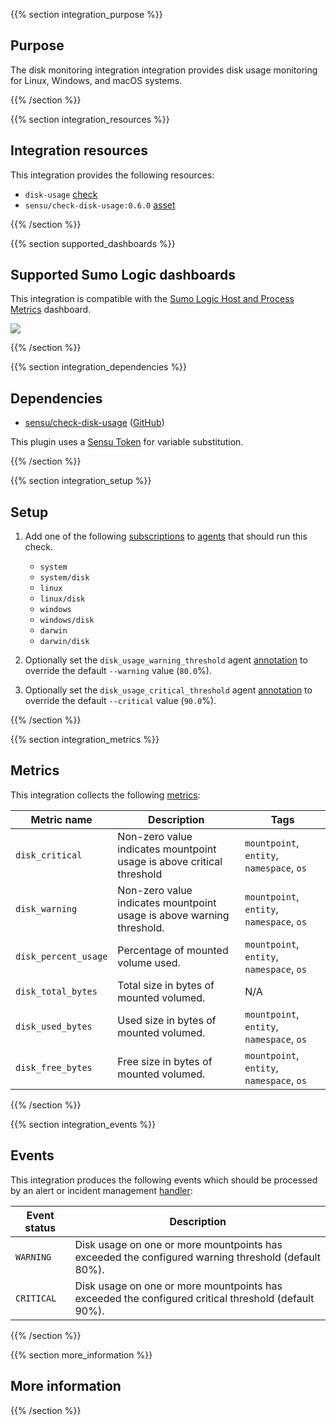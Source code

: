 {{% section integration_purpose %}}

## Purpose

<!-- Sensu Integration description; supports markdown -->

The disk monitoring integration integration provides disk usage monitoring for Linux, Windows, and macOS systems.

{{% /section %}}

{{% section integration_resources %}}

## Integration resources

<!-- Provide a high level overview of the integration contents (e.g. checks, filters, mutators, handlers, assets, etc) -->

This integration provides the following resources:

* `disk-usage` [check]
* `sensu/check-disk-usage:0.6.0` [asset]

{{% /section %}}

{{% section supported_dashboards %}}

## Supported Sumo Logic dashboards

<!-- List of supported dashboards w/ screenshots (supports png, jpeg, and gif images; relative paths only; e.g. `![](img/dashboard-1.png)` )-->

This integration is compatible with the [Sumo Logic Host and Process Metrics] dashboard.

![](img/dashboard1.png)

{{% /section %}}

{{% section integration_dependencies %}}

## Dependencies

<!-- Links to any Sensu Integration dependencies (i.e. Sensu Plugins) -->

- [sensu/check-disk-usage][check-disk-usage-bonsai] ([GitHub][check-disk-usage-github])

This plugin uses a [Sensu Token][tokens] for variable substitution.

{{% /section %}}

{{% section integration_setup %}}

## Setup

<!-- Sensu Integration setup instructions, including Sensu agent configuration and external component configuration -->
<!-- EXAMPLE: what configuration (if any) is required in a third-party service to enable monitoring? -->

1. Add one of the following [subscriptions] to [agents] that should run this check.

   * `system`
   * `system/disk`
   * `linux`
   * `linux/disk`
   * `windows`
   * `windows/disk`
   * `darwin`
   * `darwin/disk`

1. Optionally set the `disk_usage_warning_threshold` agent [annotation] to override the default `--warning` value (`80.0`%).

1. Optionally set the `disk_usage_critical_threshold` agent [annotation] to override the default `--critical` value (`90.0`%).

{{% /section %}}

{{% section integration_metrics %}}

## Metrics

<!-- List of all metrics collected by this integration. -->

This integration collects the following [metrics]:

Metric name | Description | Tags
----------- | ----------- | ----
`disk_critical` |  Non-zero value indicates mountpoint usage is above critical threshold | `mountpoint`, `entity`, `namespace`, `os`
`disk_warning` | Non-zero value indicates mountpoint usage is above warning threshold. | `mountpoint`, `entity`, `namespace`, `os`
`disk_percent_usage` | Percentage of mounted volume used. | `mountpoint`, `entity`, `namespace`, `os`
`disk_total_bytes` | Total size in bytes of mounted volumed. | N/A
`disk_used_bytes` | Used size in bytes of mounted volumed. | `mountpoint`, `entity`, `namespace`, `os`
`disk_free_bytes` | Free size in bytes of mounted volumed. | `mountpoint`, `entity`, `namespace`, `os`

{{% /section %}}

{{% section integration_events %}}

## Events

<!-- List of all alerts generated by this integration. -->

This integration produces the following events which should be processed by an alert or incident management [handler]:

Event status | Description
------------ | -----------
`WARNING` | Disk usage on one or more mountpoints has exceeded the configured warning threshold (default 80%).
`CRITICAL` | Disk usage on one or more mountpoints has exceeded the configured critical threshold (default 90%).

{{% /section %}}

{{% section more_information %}}

## More information

<!-- Please provide links to any relevant reference documentation to help users learn more and/or troubleshoot this integration. -->

{{% /section %}}

<!-- Links -->
[check]: https://docs.sensu.io/sensu-go/latest/observability-pipeline/observe-schedule/checks/
[asset]: https://docs.sensu.io/sensu-go/latest/plugins/assets/
[subscription]: https://docs.sensu.io/sensu-go/latest/observability-pipeline/observe-schedule/subscriptions/
[subscriptions]: https://docs.sensu.io/sensu-go/latest/observability-pipeline/observe-schedule/subscriptions/
[agents]: https://docs.sensu.io/sensu-go/latest/observability-pipeline/observe-schedule/agent/
[annotation]: https://docs.sensu.io/sensu-go/latest/observability-pipeline/observe-schedule/agent/#general-configuration-flags
[plugins]: https://docs.sensu.io/sensu-go/latest/plugins/
[metrics]: https://docs.sensu.io/sensu-go/latest/observability-pipeline/observe-schedule/metrics/
[handler]: https://docs.sensu.io/sensu-go/latest/observability-pipeline/observe-process/handlers/
[tokens]: https://docs.sensu.io/sensu-go/latest/observability-pipeline/observe-schedule/tokens/
[check-disk-usage-bonsai]: https://bonsai.sensu.io/assets/sensu/check-disk-usage
[check-disk-usage-github]: https://github.com/sensu/check-disk-usage
[Sumo Logic Host and Process Metrics]: https://www.sumologic.com/application/host-and-process-metrics/
